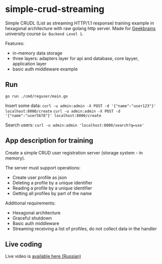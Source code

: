 # simple-crud-streaming

Simple CRUDL (List as streaming HTTP/1.1 response) training example in hexagonal architecture with raw golang http server.
Made for [Geekbrains](https://gb.ru/) university course `Go Backend Level 1`.

Features:

- in-memory data storage
- three layers: adapters layer for api and database, core layyer, application layer
- basic auth middleware example

## Run

`go run ./cmd/reguser/main.go`

Insert some data:
`curl -u admin:admin -X POST -d '{"name":"user123"}' localhost:8000/create`
`curl -u admin:admin -X POST -d '{"name":"user5678"}' localhost:8000/create`

Search users:
`curl -u admin:admin 'localhost:8000/search?q=use'`

## App description for training
Create a simple CRUD user registration server (storage system - in memory).

The server must support operations:
- Create user profile as json
- Deleting a profile by a unique identifier
- Reading a profile by a unique identifier
- Getting all profiles by part of the name 

Additional requirements:
- Hexagonal architecture
- Graceful shutdown
- Basic auth middleware
- Streaming receiving a list of profiles, do not collect data in the handler 

## Live coding
Live video is [available here (Russian)](https://youtu.be/2D_2WWcpwEw)